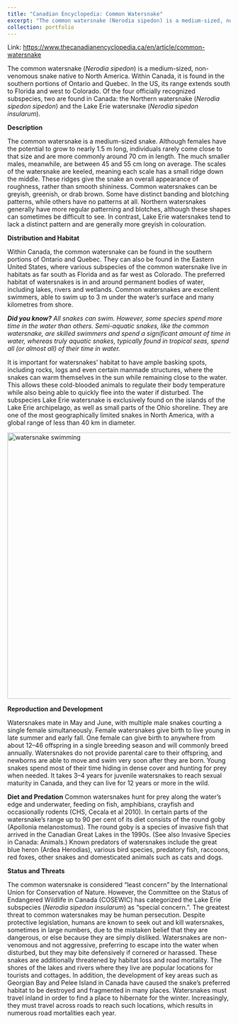 ```yaml
---
title: "Canadian Encyclopedia: Common Watersnake"
excerpt: "The common watersnake (Nerodia sipedon) is a medium-sized, non-venomous snake native to North America.<br/><img src='/images/Northern_Water_Snake.jpg' alt='grid showing sixteen hoverfly species' width='400'>"
collection: portfolio
---
```

Link: <https://www.thecanadianencyclopedia.ca/en/article/common-watersnake>

 The common watersnake (<i>Nerodia sipedon</i>) is a medium-sized, non-venomous snake native to North America. Within Canada, it is found in the southern portions of Ontario and Quebec. In the US, its range extends south to Florida and west to Colorado. Of the four officially recognized subspecies, two are found in Canada: the Northern watersnake (<i>Nerodia sipedon sipedon</i>) and the Lake Erie watersnake (<i>Nerodia sipedon insularum</i>).

<b>Description</b>

 The common watersnake is a medium-sized snake. Although females have the potential to grow to nearly 1.5 m long, individuals rarely come close to that size and are more commonly around 70 cm in length. The much smaller males, meanwhile, are between 45 and 55 cm long on average.
The scales of the watersnake are keeled, meaning each scale has a small ridge down the middle. These ridges give the snake an overall appearance of roughness, rather than smooth shininess.
Common watersnakes can be greyish, greenish, or drab brown. Some have distinct banding and blotching patterns, while others have no patterns at all. Northern watersnakes generally have more regular patterning and blotches, although these shapes can sometimes be difficult to see. In contrast, Lake Erie watersnakes tend to lack a distinct pattern and are generally more greyish in colouration.

**Distribution and Habitat**

 Within Canada, the common watersnake can be found in the southern portions of Ontario and Quebec. They can also be found in the Eastern United States, where various subspecies of the common watersnake live in habitats as far south as Florida and as far west as Colorado.
The preferred habitat of watersnakes is in and around permanent bodies of water, including lakes, rivers and wetlands. Common watersnakes are excellent swimmers, able to swim up to 3 m under the water’s surface and many kilometres from shore.

 <i>**Did you know?** All snakes can swim. However, some species spend more time in the water than others. Semi-aquatic snakes, like the common watersnake, are skilled swimmers and spend a significant amount of time in water, whereas truly aquatic snakes, typically found in tropical seas, spend all (or almost all) of their time in water.</i>

It is important for watersnakes’ habitat to have ample basking spots, including rocks, logs and even certain manmade structures, where the snakes can warm themselves in the sun while remaining close to the water. This allows these cold-blooded animals to regulate their body temperature while also being able to quickly flee into the water if disturbed.
The subspecies Lake Erie watersnake is exclusively found on the islands of the Lake Erie archipelago, as well as small parts of the Ohio shoreline. They are one of the most geographically limited snakes in North America, with a global range of less than 40 km in diameter.

<img src="https://andystefan.ca/images/Northern_Water_Snake.jpg" width="600" alt="watersnake swimming"/>

**Reproduction and Development**
 
Watersnakes mate in May and June, with multiple male snakes courting a single female simultaneously. Female watersnakes give birth to live young in late summer and early fall. One female can give birth to anywhere from about 12–46 offspring in a single breeding season and will commonly breed annually. Watersnakes do not provide parental care to their offspring, and newborns are able to move and swim very soon after they are born. Young snakes spend most of their time hiding in dense cover and hunting for prey when needed. It takes 3–4 years for juvenile watersnakes to reach sexual maturity in Canada, and they can live for 12 years or more in the wild.

**Diet and Predation**
Common watersnakes hunt for prey along the water’s edge and underwater, feeding on fish, amphibians, crayfish and occasionally rodents (CHS, Cecala et al 2010). In certain parts of the watersnake’s range up to 90 per cent of its diet consists of the round goby (Apollonia melanostomus). The round goby is a species of invasive fish that arrived in the Canadian Great Lakes in the 1990s. (See also Invasive Species in Canada: Animals.)
Known predators of watersnakes include the great blue heron (Ardea Herodias), various bird species, predatory fish, raccoons, red foxes, other snakes and domesticated animals such as cats and dogs.
 
**Status and Threats**
 
The common watersnake is considered “least concern” by the International Union for Conservation of Nature. However, the Committee on the Status of Endangered Wildlife in Canada (COSEWIC) has categorized the Lake Erie subspecies (<i>Nerodia sipedon insularum</i>) as “special concern.”.
The greatest threat to common watersnakes may be human persecution. Despite protective legislation, humans are known to seek out and kill watersnakes, sometimes in large numbers, due to the mistaken belief that they are dangerous, or else because they are simply disliked. Watersnakes are non-venomous and not aggressive, preferring to escape into the water when disturbed, but they may bite defensively if cornered or harassed.
These snakes are additionally threatened by habitat loss and road mortality. The shores of the lakes and rivers where they live are popular locations for tourists and cottages. In addition, the development of key areas such as Georgian Bay and Pelee Island in Canada have caused the snake’s preferred habitat to be destroyed and fragmented in many places. Watersnakes must travel inland in order to find a place to hibernate for the winter. Increasingly, they must travel across roads to reach such locations, which results in numerous road mortalities each year.

